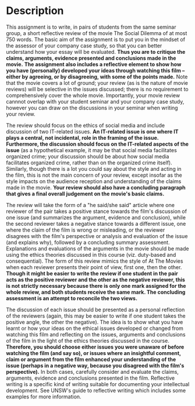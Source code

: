 # Description

This assignment is to write, in pairs of students from the same seminar group, a short reflective review of the movie The Social Dilemma of at most 750 words. The basic aim of the assignment is to put you in the mindset of the assessor of your company case study, so that you can better understand how your essay will be evaluated. **Thus you are to critique the claims, arguments, evidence presented and conclusions made in the movie.** **The assignment also includes a reflective element to show how you have (personally) developed your ideas through watching this film – either by agreeing, or by disagreeing, with some of the points made.** Note that the movie covers a lot of ground; your review (as is the nature of movie reviews) will be selective in the issues discussed; there is no requirement to comprehensively cover the whole movie. Importantly, your movie review cannnot overlap with your student seminar and your company case study, however you can draw on the discussions in your seminar when writing your review.

The review should focus on the ethics of social media and include discussion of two IT-related issues. **An IT-related issue is one where IT plays a central, not incidental, role in the framing of the issue.** **Furthermore, the discussion should focus on the IT-related aspects of the issue** (as a hypothetical example, it may be that social media facilitates organized crime; your discussion should be about how social media facilitates organized crime, rather than on the organized crime itself). Similarly, though there is a lot you could say about the style and acting in the film, this is not the main concern of your review, except insofar as the style impacts on the audience reception and understanding of the claims made in the movie. **Your review should also have a concluding paragraph that gives a final overall judgement on the movie's basic claims.**

The review will take the form of a "he said/she said" article where one reviewer of the pair takes a positive stance towards the film's discussion of one issue (and summarizes the argument, evidence and conclusion), while the second reviewer takes a negative stance towards a different issue, one where the claim of the film is wrong or misleading, or the reviewer disagrees with the film's perspective or analysis and evaluation of the issue (and explains why), followed by a concluding summary assessment. Explanations and evaluations of the arguments in the movie should be made using the ethics theories discussed in this course (viz. duty-based and consequential). The form of this review mimics the style of At The Movies when each reviewer presents their point of view, first one, then the other. **Though it might be easier to write the review if one student in the pair acts as the positive reviewer and the other as the negative reviewer, this is not strictly necessary because there is only one mark assigned for the whole review, and both students receive the same mark. The concluding assessment is an attempt to reconcile the two views.**

The discussion of each issue should be presented as a personal reflection of the reviewers (again, this may be easier to write if one student takes the positive angle, the other the negative). The idea is to show what you have learnt or how your ideas on the ethical issues developed or changed from watching this film and reflecting on the issues, arguments and conclusions of the film in the light of the ethics theories discussed in the course. **Therefore, you should choose either issues you were unaware of before watching the film (and say so), or issues where an insightful comment, claim or argument from the film enhanced your understanding of the issue (perhaps in a negative way, because you disagreed with the film's perspective).** In both cases, carefully consider and evaluate the claims, arguments, evidence and conclusions presented in the film. Reflective writing is a specific kind of writing suitable for documenting your intellectual development. See UNSW's guide to reflective writing which includes some examples for more information.